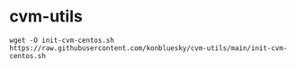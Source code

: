 # cvm-utils


```shell
wget -O init-cvm-centos.sh  https://raw.githubusercontent.com/konbluesky/cvm-utils/main/init-cvm-centos.sh 
```